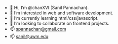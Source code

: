 - 👋 Hi, I’m @chanXVI (Sanil Pannachan).
- 👀 I’m interested in web and software development.
- 🌱 I’m currently learning html/css/javascript.
- 💞️ I’m looking to collaborate on frontend projects.
- 📫 spannachan@gmail.com
- 📫 sanil@uwm.edu

<!---
chanXVI/chanXVI is a ✨ special ✨ repository because its `README.md` (this file) appears on your GitHub profile.
You can click the Preview link to take a look at your changes.
--->
